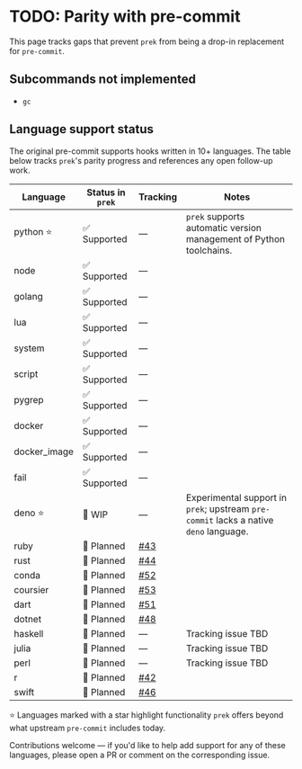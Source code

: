 # TODO: Parity with pre-commit

This page tracks gaps that prevent `prek` from being a drop-in replacement for `pre-commit`.

## Subcommands not implemented

- `gc`

## Language support status

The original pre-commit supports hooks written in 10+ languages. The table below tracks `prek`'s parity progress and references any open follow-up work.

| Language | Status in `prek` | Tracking | Notes |
| --- | --- | --- | --- |
| python ⭐ | ✅ Supported | — | `prek` supports automatic version management of Python toolchains. |
| node | ✅ Supported | — |  |
| golang | ✅ Supported | — |  |
| lua | ✅ Supported | — |  |
| system | ✅ Supported | — |  |
| script | ✅ Supported | — |  |
| pygrep | ✅ Supported | — |  |
| docker | ✅ Supported | — |  |
| docker_image | ✅ Supported | — |  |
| fail | ✅ Supported | — |  |
| deno ⭐ | 🚧 WIP | — | Experimental support in `prek`; upstream `pre-commit` lacks a native `deno` language. |
| ruby | 🚧 Planned | [#43](https://github.com/j178/prek/issues/43) |  |
| rust | 🚧 Planned | [#44](https://github.com/j178/prek/issues/44) |  |
| conda | 🚧 Planned | [#52](https://github.com/j178/prek/issues/52) |  |
| coursier | 🚧 Planned | [#53](https://github.com/j178/prek/issues/53) |  |
| dart | 🚧 Planned | [#51](https://github.com/j178/prek/issues/51) |  |
| dotnet | 🚧 Planned | [#48](https://github.com/j178/prek/issues/48) |  |
| haskell | 🚧 Planned | — | Tracking issue TBD |
| julia | 🚧 Planned | — | Tracking issue TBD |
| perl | 🚧 Planned | — | Tracking issue TBD |
| r | 🚧 Planned | [#42](https://github.com/j178/prek/issues/42) |  |
| swift | 🚧 Planned | [#46](https://github.com/j178/prek/issues/46) |  |

⭐ Languages marked with a star highlight functionality `prek` offers beyond what upstream `pre-commit` includes today.

Contributions welcome — if you'd like to help add support for any of these languages, please open a PR or comment on the corresponding issue.
